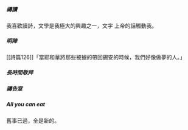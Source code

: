 ##### 禱讀

我喜歡讀詩，文學是我極大的興趣之一，文字
上帝的話觸動我。
##### 明陣

[[詩篇126]]「當耶和華將那些被擄的帶回錫安的時候，我們好像做夢的人。」


##### 長時間敬拜

##### 禱告室

##### All you can eat


舊事已過，全是新的。


